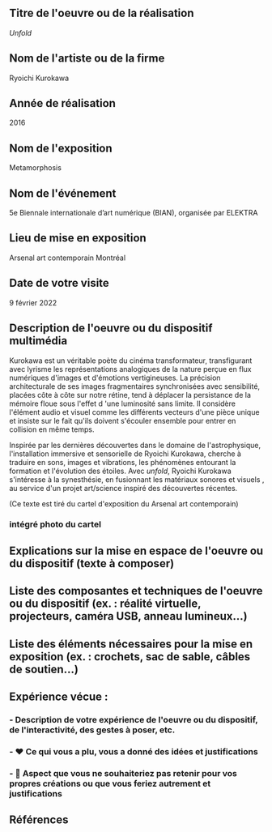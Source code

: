  ## Titre de l'oeuvre ou de la réalisation
 
 *Unfold*

 ## Nom de l'artiste ou de la firme
 
 Ryoichi Kurokawa

 ## Année de réalisation
 
 2016

 ## Nom de l'exposition 
 
 Metamorphosis
 
 ## Nom de l'événement
 
 5e Biennale internationale d’art numérique (BIAN), organisée par ELEKTRA
 
 ## Lieu de mise en exposition
 
 Arsenal art contemporain Montréal

 ## Date de votre visite
 
 9 février 2022

 ## Description de l'oeuvre ou du dispositif multimédia 
 
 Kurokawa est un véritable poète du cinéma transformateur, transfigurant avec lyrisme les représentations analogiques de la nature perçue en flux numériques d'images et d'émotions vertigineuses. La précision architecturale de ses images fragmentaires synchronisées avec sensibilité, placées côte à côte sur notre rétine, tend à déplacer la persistance de la mémoire floue sous l'effet d 'une luminosité sans limite. Il considère l'élément audio et visuel comme les différents vecteurs d'une pièce unique et insiste sur le fait qu'ils doivent s'écouler ensemble pour entrer en collision en même temps. 
 
 Inspirée par les dernières découvertes dans le domaine de l'astrophysique, l'installation immersive et sensorielle de Ryoichi Kurokawa, cherche à traduire en sons, images et vibrations, les phénomènes entourant la formation et l'évolution des étoiles. Avec *unfold*, Ryoichi Kurokawa s'intéresse à la synesthésie, en fusionnant les matériaux sonores et visuels , au service d'un projet art/science inspiré des découvertes récentes. 
 
 (Ce texte est tiré du cartel d'exposition du Arsenal art contemporain)
 
 ### intégré photo du cartel

 ## Explications sur la mise en espace de l'oeuvre ou du dispositif (texte à composer)
 
 

 ## Liste des composantes et techniques de l'oeuvre ou du dispositif (ex. : réalité virtuelle, projecteurs, caméra USB, anneau lumineux...)

 ## Liste des éléments nécessaires pour la mise en exposition (ex. : crochets, sac de sable, câbles de soutien...)

 ## Expérience vécue :

 ### - Description de votre expérience de l'oeuvre ou du dispositif, de l'interactivité, des gestes à poser, etc.

 ### - ❤️ Ce qui vous a plu, vous a donné des idées et justifications

 ### - 🤔 Aspect que vous ne souhaiteriez pas retenir pour vos propres créations ou que vous feriez autrement et justifications
 
 ## Références
 
